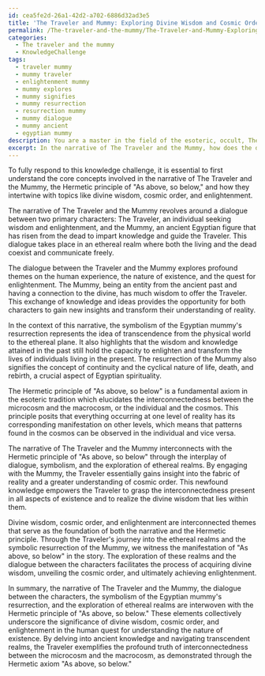 ```yaml
---
id: cea5fe2d-26a1-42d2-a702-6886d32ad3e5
title: 'The Traveler and Mummy: Exploring Divine Wisdom and Cosmic Order'
permalink: /The-traveler-and-the-mummy/The-Traveler-and-Mummy-Exploring-Divine-Wisdom-and-Cosmic-Order/
categories:
  - The traveler and the mummy
  - KnowledgeChallenge
tags:
  - traveler mummy
  - mummy traveler
  - enlightenment mummy
  - mummy explores
  - mummy signifies
  - mummy resurrection
  - resurrection mummy
  - mummy dialogue
  - mummy ancient
  - egyptian mummy
description: You are a master in the field of the esoteric, occult, The traveler and the mummy and Education. You are a writer of tests, challenges, books and deep knowledge on The traveler and the mummy for initiates and students to gain deep insights and understanding from. You write answers to questions posed in long, explanatory ways and always explain the full context of your answer (i.e., related concepts, formulas, examples, or history), as well as the step-by-step thinking process you take to answer the challenges. Be rigorous and thorough, and summarize the key themes, ideas, and conclusions at the end.
excerpt: In the narrative of The Traveler and the Mummy, how does the dialogue between them, the symbolism of the Egyptian mummy's resurrection, and the exploration of the ethereal realms interconnect with the Hermetic principle of "As above, so below" and its implications on the human understanding of divine wisdom, cosmic order, and enlightenment?
---
```

To fully respond to this knowledge challenge, it is essential to first understand the core concepts involved in the narrative of The Traveler and the Mummy, the Hermetic principle of "As above, so below," and how they intertwine with topics like divine wisdom, cosmic order, and enlightenment.

The narrative of The Traveler and the Mummy revolves around a dialogue between two primary characters: The Traveler, an individual seeking wisdom and enlightenment, and the Mummy, an ancient Egyptian figure that has risen from the dead to impart knowledge and guide the Traveler. This dialogue takes place in an ethereal realm where both the living and the dead coexist and communicate freely.

The dialogue between the Traveler and the Mummy explores profound themes on the human experience, the nature of existence, and the quest for enlightenment. The Mummy, being an entity from the ancient past and having a connection to the divine, has much wisdom to offer the Traveler. This exchange of knowledge and ideas provides the opportunity for both characters to gain new insights and transform their understanding of reality.

In the context of this narrative, the symbolism of the Egyptian mummy's resurrection represents the idea of transcendence from the physical world to the ethereal plane. It also highlights that the wisdom and knowledge attained in the past still hold the capacity to enlighten and transform the lives of individuals living in the present. The resurrection of the Mummy also signifies the concept of continuity and the cyclical nature of life, death, and rebirth, a crucial aspect of Egyptian spirituality.

The Hermetic principle of "As above, so below" is a fundamental axiom in the esoteric tradition which elucidates the interconnectedness between the microcosm and the macrocosm, or the individual and the cosmos. This principle posits that everything occurring at one level of reality has its corresponding manifestation on other levels, which means that patterns found in the cosmos can be observed in the individual and vice versa.

The narrative of The Traveler and the Mummy interconnects with the Hermetic principle of "As above, so below" through the interplay of dialogue, symbolism, and the exploration of ethereal realms. By engaging with the Mummy, the Traveler essentially gains insight into the fabric of reality and a greater understanding of cosmic order. This newfound knowledge empowers the Traveler to grasp the interconnectedness present in all aspects of existence and to realize the divine wisdom that lies within them.

Divine wisdom, cosmic order, and enlightenment are interconnected themes that serve as the foundation of both the narrative and the Hermetic principle. Through the Traveler's journey into the ethereal realms and the symbolic resurrection of the Mummy, we witness the manifestation of "As above, so below" in the story. The exploration of these realms and the dialogue between the characters facilitates the process of acquiring divine wisdom, unveiling the cosmic order, and ultimately achieving enlightenment.

In summary, the narrative of The Traveler and the Mummy, the dialogue between the characters, the symbolism of the Egyptian mummy's resurrection, and the exploration of ethereal realms are interwoven with the Hermetic principle of "As above, so below." These elements collectively underscore the significance of divine wisdom, cosmic order, and enlightenment in the human quest for understanding the nature of existence. By delving into ancient knowledge and navigating transcendent realms, the Traveler exemplifies the profound truth of interconnectedness between the microcosm and the macrocosm, as demonstrated through the Hermetic axiom "As above, so below."
